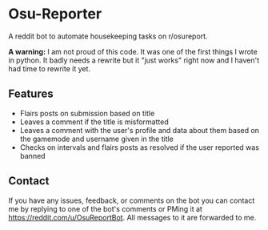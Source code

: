 # Osu-Reporter
A reddit bot to automate housekeeping tasks on r/osureport.

**A warning:** I am not proud of this code. It was one of the first things I wrote in python. It badly needs a rewrite but it "just works" right now and I haven't had time to rewrite it yet.

## Features
* Flairs posts on submission based on title
* Leaves a comment if the title is misformatted
* Leaves a comment with the user's profile and data about them based on the gamemode and username given in the title
* Checks on intervals and flairs posts as resolved if the user reported was banned

## Contact
If you have any issues, feedback, or comments on the bot you can contact me by replying to one of the bot's comments or PMing it at https://reddit.com/u/OsuReportBot. All messages to it are forwarded to me. 
